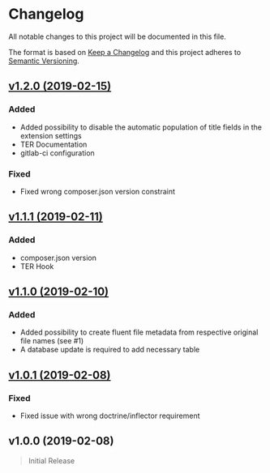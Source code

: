 # Changelog

All notable changes to this project will be documented in this file.

The format is based on [Keep a Changelog](http://keepachangelog.com/) and this project adheres to [Semantic Versioning](http://semver.org/).

## [v1.2.0 (2019-02-15)](https://github.com/clickstorm/cs_file_meta_fill/compare/v1.1.1...v1.2.0)

### Added

- Added possibility to disable the automatic population of title fields in the extension settings
- TER Documentation
- gitlab-ci configuration


### Fixed

- Fixed wrong composer.json version constraint

## [v1.1.1 (2019-02-11)](https://github.com/clickstorm/cs_file_meta_fill/compare/v1.1.0...v1.1.1)

### Added

- composer.json version
- TER Hook

## [v1.1.0 (2019-02-10)](https://github.com/clickstorm/cs_file_meta_fill/compare/v1.0.1...v1.1.0)

### Added

- Added possibility to create fluent file metadata from respective original file names (see #1)
- A database update is required to add necessary table

## [v1.0.1 (2019-02-08)](https://github.com/clickstorm/cs_file_meta_fill/compare/v1.0.0...v1.0.1)

### Fixed

- Fixed issue with wrong doctrine/inflector requirement

## v1.0.0 (2019-02-08)

> Initial Release
